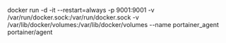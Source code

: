 docker run -d -it --restart=always -p 9001:9001 -v /var/run/docker.sock:/var/run/docker.sock -v /var/lib/docker/volumes:/var/lib/docker/volumes --name portainer_agent portainer/agent
